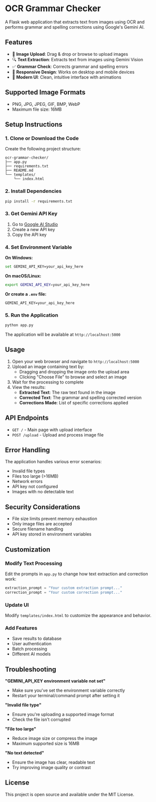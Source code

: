 # OCR Grammar Checker

A Flask web application that extracts text from images using OCR and performs grammar and spelling corrections using Google's Gemini AI.

## Features

- 📸 **Image Upload**: Drag & drop or browse to upload images
- 🔍 **Text Extraction**: Extracts text from images using Gemini Vision
- ✅ **Grammar Check**: Corrects grammar and spelling errors
- 📱 **Responsive Design**: Works on desktop and mobile devices
- 🎨 **Modern UI**: Clean, intuitive interface with animations

## Supported Image Formats

- PNG, JPG, JPEG, GIF, BMP, WebP
- Maximum file size: 16MB

## Setup Instructions

### 1. Clone or Download the Code

Create the following project structure:

```
ocr-grammar-checker/
├── app.py
├── requirements.txt
├── README.md
└── templates/
    └── index.html
```

### 2. Install Dependencies

```bash
pip install -r requirements.txt
```

### 3. Get Gemini API Key

1. Go to [Google AI Studio](https://makersuite.google.com/app/apikey)
2. Create a new API key
3. Copy the API key

### 4. Set Environment Variable

**On Windows:**

```bash
set GEMINI_API_KEY=your_api_key_here
```

**On macOS/Linux:**

```bash
export GEMINI_API_KEY=your_api_key_here
```

**Or create a `.env` file:**

```
GEMINI_API_KEY=your_api_key_here
```

### 5. Run the Application

```bash
python app.py
```

The application will be available at `http://localhost:5000`

## Usage

1. Open your web browser and navigate to `http://localhost:5000`
2. Upload an image containing text by:
   - Dragging and dropping the image onto the upload area
   - Clicking "Choose File" to browse and select an image
3. Wait for the processing to complete
4. View the results:
   - **Extracted Text**: The raw text found in the image
   - **Corrected Text**: The grammar and spelling corrected version
   - **Corrections Made**: List of specific corrections applied

## API Endpoints

- `GET /` - Main page with upload interface
- `POST /upload` - Upload and process image file

## Error Handling

The application handles various error scenarios:

- Invalid file types
- Files too large (>16MB)
- Network errors
- API key not configured
- Images with no detectable text

## Security Considerations

- File size limits prevent memory exhaustion
- Only image files are accepted
- Secure filename handling
- API key stored in environment variables

## Customization

### Modify Text Processing

Edit the prompts in `app.py` to change how text extraction and correction work:

```python
extraction_prompt = "Your custom extraction prompt..."
correction_prompt = "Your custom correction prompt..."
```

### Update UI

Modify `templates/index.html` to customize the appearance and behavior.

### Add Features

- Save results to database
- User authentication
- Batch processing
- Different AI models

## Troubleshooting

**"GEMINI_API_KEY environment variable not set"**

- Make sure you've set the environment variable correctly
- Restart your terminal/command prompt after setting it

**"Invalid file type"**

- Ensure you're uploading a supported image format
- Check the file isn't corrupted

**"File too large"**

- Reduce image size or compress the image
- Maximum supported size is 16MB

**"No text detected"**

- Ensure the image has clear, readable text
- Try improving image quality or contrast

## License

This project is open source and available under the MIT License.
